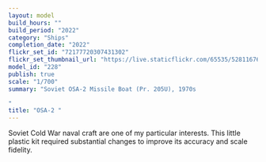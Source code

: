 ```yaml
---
layout: model
build_hours: ""
build_period: "2022"
category: "Ships"
completion_date: "2022"
flickr_set_id: "72177720307431302"
flickr_set_thumbnail_url: "https://live.staticflickr.com/65535/52811676488_dfa1cd7951_m.jpg"
model_id: "228"
publish: true
scale: "1/700"
summary: "Soviet OSA-2 Missile Boat (Pr. 205U), 1970s

"
title: "OSA-2 "
---
```


Soviet Cold War naval craft are one of my particular interests. This little plastic kit required substantial changes to improve its accuracy and scale fidelity.

